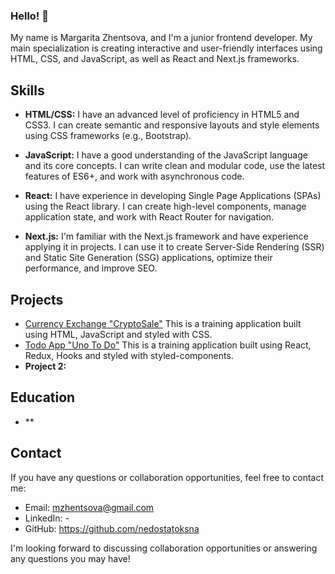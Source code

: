 ### Hello! 👋
My name is Margarita Zhentsova, and I'm a junior frontend developer. My main specialization is creating interactive and user-friendly interfaces using HTML, CSS, and JavaScript, as well as React and Next.js frameworks.

## Skills

- **HTML/CSS:** I have an advanced level of proficiency in HTML5 and CSS3. I can create semantic and responsive layouts and style elements using CSS frameworks (e.g., Bootstrap).

- **JavaScript:** I have a good understanding of the JavaScript language and its core concepts. I can write clean and modular code, use the latest features of ES6+, and work with asynchronous code.

- **React:** I have experience in developing Single Page Applications (SPAs) using the React library. I can create high-level components, manage application state, and work with React Router for navigation.

- **Next.js:** I'm familiar with the Next.js framework and have experience applying it in projects. I can use it to create Server-Side Rendering (SSR) and Static Site Generation (SSG) applications, optimize their performance, and improve SEO.

## Projects

- [Currency Exchange "CryptoSale"]((https://nedostatoksna.github.io/currency-exchange-project/) "view on git pages") This is a training application built using HTML, JavaScript and styled with CSS.
- [Todo App "Uno To Do"](https://nedostatoksna.github.io/uno_todo_project/ "view on git pages") This is a training application built using React, Redux, Hooks and styled with styled-components.
- **Project 2:** 

## Education

- **

## Contact

If you have any questions or collaboration opportunities, feel free to contact me:

- Email: mzhentsova@gmail.com
- LinkedIn: -
- GitHub: https://github.com/nedostatoksna

I'm looking forward to discussing collaboration opportunities or answering any questions you may have!

<!--
**nedostatoksna/nedostatoksna** is a ✨ _special_ ✨ repository because its `README.md` (this file) appears on your GitHub profile.

Here are some ideas to get you started:

- 🔭 I’m currently working on ...
- 🌱 I’m currently learning ...
- 👯 I’m looking to collaborate on ...
- 🤔 I’m looking for help with ...
- 💬 Ask me about ...
- 📫 How to reach me: ...
- 😄 Pronouns: ...
- ⚡ Fun fact: ...
-->
